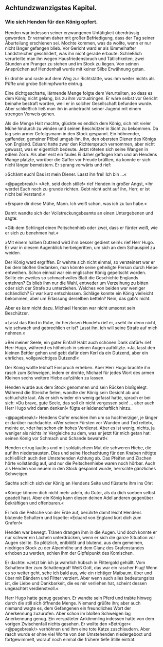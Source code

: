 
<h2>Achtundzwanzigstes Kapitel.</h2>

<h3>Wie sich Henden für den König opfert.</h3>

Henden war indessen seiner erzwungenen Untätigkeit überdrüssig
geworden. Er vernahm daher mit großer Befriedigung, dass der
Tag seiner Aburteilung erschienen sei. Mochte kommen, was da
wollte, wenn er nur nicht länger gefangen blieb. Vor Gericht ward
er als lümmelhafter Landstreicher geschildert, was ihn nicht gerade
erbaute. Schließlich verurteilte man ihn wegen Hausfriedensbruch
und Tätlichkeiten, zwei Stunden am Pranger zu stehen und im
Stock zu liegen. Von seinen Ansprüchen auf Hendenhall wurde mit
keiner Silbe Erwähnung getan.

Er drohte und raste auf dem Weg zur Richtstätte, was ihm weiter
nichts als Püffe und grobe Schimpfworte eintrug.

Eine dichtgescharte, lärmende Menge folgte dem Verurteilten,
so dass es dem König nicht gelang, bis zu ihm vorzudringen. Er
wäre selbst vor Gericht beinahe bestraft worden, weil er in solcher
Gesellschaft befunden wurde. Aber schließlich ließ man ihn in anbetracht
seiner Jugend mit einem strengen Verweis gehen.

Als die Menge Halt machte, glückte es endlich dem König, sich
mit vieler Mühe hindurch zu winden und seinen Beschützer in Sicht
zu bekommen. Da lag sein armer Gefolgsmann in den Stock gespannt.
Ein höhnender, gaffender, gemeiner Pöbel umgab ihn, ihn,
den obersten Diener des Königs von England. Eduard hatte zwar
den Richterspruch vernommen, aber nicht gewusst, was er eigentlich
bedeute. Jetzt röteten sich seine Wangen in edlem Zorn. Als aber
erst ein faules Ei daher geflogen kam und an Hendens Wange platzte,
worüber die Gaffer vor Freude brüllten, da konnte er sich nicht
länger bemeistern. Er sprang vorwärts und rief:

»Schämt euch! Das ist mein Diener. Lasst ihn frei! Ich bin ...«
 
<@pagebreak/>
»Ach, seid doch stille!« rief Henden in großer Angst, »Ihr werdet
Euch noch zu grunde richten. Gebt nicht acht auf ihn, Herr, er ist
nicht bei Verstand.«

»Erspare dir diese Mühe, Mann. Ich weiß schon, was ich zu tun
habe.«

Damit wandte sich der Vollstreckungsbeamte an einen Untergebenen
und sagte:

»Gib dem Schlingel einen Peitschenhieb oder zwei, dass er
fürder weiß, wie er sich zu benehmen hat.«

»Mit einem halben Dutzend wird ihm besser gedient sein!« rief
Herr Hugo. Er war in diesem Augenblick herbeigeritten, um sich
an dem Schauspiel zu weiden.

Der König ward ergriffen. Er wehrte sich nicht einmal, so versteinert
war er bei dem bloßen Gedanken, man könnte seine geheiligte
Person durch Hiebe entweihen. Schon einmal war ein englischer
König gepeitscht worden. Sollte ein zweites so schmachvolles
Blatt die Geschichte Englands entehren? Es blieb ihm nur die Wahl,
entweder um Verzeihung zu bitten oder sich der Strafe zu unterziehen.
Welches von beiden war weniger schändlich? Er war kurz
entschlossen. Schläge konnte ein König vielleicht bekommen, aber
um Erlassung derselben betteln? Nein, das gab's nicht.

Aber es kam nicht dazu. Michael Henden war nicht umsonst
sein Beschützer.

»Lasst das Kind in Ruhe, ihr herzlosen Hunde!« rief er, »seht
ihr denn nicht, wie schwach und gebrechlich er ist? Lasst ihn, ich will
seine Strafe auf mich nehmen.«

»Bei meiner Seele, ein guter Einfall! Habt auch schönen Dank
dafür!« rief Herr Hugo, während es höhnisch in seinen Augen aufblitzte.
»Ja, lasst den kleinen Bettler gehen und gebt dafür dem
Kerl da ein Dutzend, aber ein ehrliches, vollgewichtiges Dutzend!«

Der König wollte lebhaft Einspruch erheben. Aber Herr Hugo
brachte ihn rasch zum Schweigen, indem er drohte, Michael für
jedes Wort des armen Kleinen sechs weitere Hiebe aufzählen zu lassen.

Henden wurde aus dem Stock genommen und sein Rücken bloßgelegt.
Während die Streiche fielen, wandte der König sein Gesicht
ab und schluchzte laut. Als er sich wieder ein wenig gefasst hatte,
sprach er bei sich: »Du brave, gute Seele, das soll dir nicht vergessen
sein! ... aber auch Herr Hugo wird daran denken!« fügte er leidenschaftlich
hinzu.
 
<@pagebreak/>
Hendens Opfer erschien ihm um so hochherziger, je länger er
darüber nachdachte. »Wer seinen Fürsten vor Wunden und Tod
rettet«, meinte er, »der hat schon ein hohes Verdienst. Aber es ist
wenig, nichts, ja weniger als nichts im Vergleiche zu dem, was er
jetzt für mich getan hat: seinen König vor Schmach und Schande
bewahrt!«

Henden ertrug lautlos und mit soldatischem Mut die schweren
Hiebe, die auf ihn niedersausten. Dies und seine Hochachtung für
den Knaben nötigte schließlich auch den Umstehenden Achtung ab.
Das Pfeifen und Zischen hörte vollständig auf, und nur die Peitschenhiebe
waren noch hörbar. Auch als Henden von neuem in den Stock
gespannt wurde, herrschte gänzliches Schweigen.

Sachte schlich sich der König an Hendens Seite und flüsterte
ihm ins Ohr:

»Könige können dich nicht mehr adeln, du Guter, als du dich
soeben selbst geadelt hast. Aber ein König kann diesen deinen Adel
anderen gegenüber bekräftigen und offenbaren.«

Er hob die Peitsche von der Erde auf, berührte damit leicht
Hendens blutende Schultern und lispelte: »Eduard von England
kürt dich zum Grafen!«

Henden war bewegt. Tränen drangen ihm in die Augen. Und
doch konnte er nur schwer ein Lächeln unterdrücken, wenn er sich
die ganze Situation vor Augen stellte. So plötzlich, entblößt und
blutend, aus dem gemeinen, niedrigen Stock zu der Alpenhöhe und
dem Glanz des Grafenstandes erhoben zu werden, schien ihm der
Gipfelpunkt des Komischen.

Er dachte: »Jetzt bin ich ja wahrlich hübsch in Flittergold gehüllt.
Vom Schattenritter zum Schattengraf! Weiß Gott, das war ein
rascher Flug! Wenn es so weiter geht, sehe ich bald aus, wie ein
richtiger Maibaum, über und über mit Bändern und Flitter verziert.
Aber wenn auch alles bedeutungslos ist, die Liebe und Dankbarkeit,
die es mir verliehen hat, scheint dessen ungeachtet verdienstvoll.«

Herr Hugo hatte genug gesehen. Er wandte sein Pferd und
trabte hinweg durch die still sich öffnende Menge. Niemand grüßte
ihn; aber auch niemand wagte es, dem Gefangenen ein freundliches
Wort der Anerkennung zuzurufen. Aber schon im bloßen Schweigen
lag Anerkennung genug. Ein verspäteter Ankömmling indessen hatte
von dem vorigen Zwischenfall nichts gesehen. Er wollte den »Betrüger«
<@pagebreak/>
verhöhnen und ihm eine tote Katze zuschleudern. Aber rasch
wurde er ohne viel Worte von den Umstehenden niedergeboxt und
fortgewimmelt, worauf noch einmal die frühere tiefe Stille eintrat.

